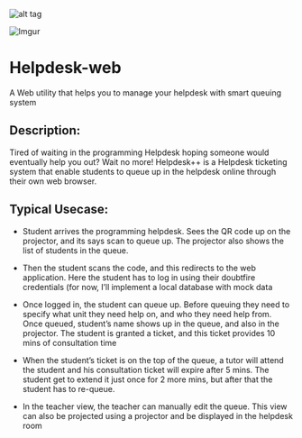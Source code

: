 ![alt tag](https://github.com/xxfast/Helpdesk-qms/blob/master/img/logo.png)

![Imgur](https://i.imgur.com/vKRXdHo.png)

# Helpdesk-web

A Web utility that helps you to manage your helpdesk with smart queuing system

## Description:

Tired of waiting in the programming Helpdesk hoping someone would eventually help you out? Wait no more! Helpdesk++ is a Helpdesk ticketing system that enable students to queue up in the helpdesk online through their own web browser.

## Typical Usecase:

- Student arrives the programming helpdesk. Sees the QR code up on the projector, and its says scan to queue up. The projector also shows the list of students in the queue.

- Then the student scans the code, and this redirects to the web application. Here the student has to log in using their doubtfire credentials (for now, I’ll implement a local database with mock data

- Once logged in, the student can queue up. Before queuing they need to specify what unit they need help on, and who they need help from. Once queued, student’s name shows up in the queue, and also in the projector. The student is granted a ticket, and this ticket provides 10 mins of consultation time

- When the student’s ticket is on the top of the queue, a tutor will attend the student and his consultation ticket will expire after 5 mins. The student get to extend it just once for 2 more mins, but after that the student has to re-queue.

- In the teacher view, the teacher can manually edit the queue. This view can also be projected using a projector and be displayed in the helpdesk room
